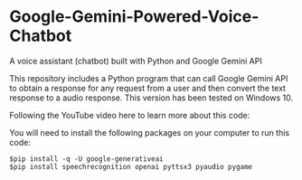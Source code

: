 # Google-Gemini-Powered-Voice-Chatbot
A voice assistant (chatbot) built with Python and Google Gemini API

This repository includes a Python program that can call Google Gemini API to obtain a response for any request from a user and then convert the text response to a audio response. This version has been tested on Windows 10.

Following the YouTube video here to learn more about this code: 

You will need to install the following packages on your computer to run this code:

```console
$pip install -q -U google-generativeai    
$pip install speechrecognition openai pyttsx3 pyaudio pygame
```
